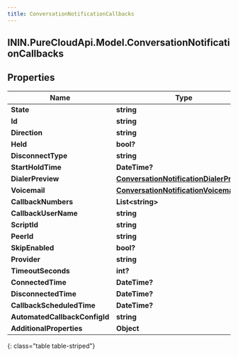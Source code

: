 ```yaml
---
title: ConversationNotificationCallbacks
---
```

## ININ.PureCloudApi.Model.ConversationNotificationCallbacks

## Properties

|Name | Type | Description | Notes|
|------------ | ------------- | ------------- | -------------|
| **State** | **string** |  | [optional] |
| **Id** | **string** |  | [optional] |
| **Direction** | **string** |  | [optional] |
| **Held** | **bool?** |  | [optional] |
| **DisconnectType** | **string** |  | [optional] |
| **StartHoldTime** | **DateTime?** |  | [optional] |
| **DialerPreview** | [**ConversationNotificationDialerPreview**](ConversationNotificationDialerPreview.html) |  | [optional] |
| **Voicemail** | [**ConversationNotificationVoicemail**](ConversationNotificationVoicemail.html) |  | [optional] |
| **CallbackNumbers** | **List&lt;string&gt;** |  | [optional] |
| **CallbackUserName** | **string** |  | [optional] |
| **ScriptId** | **string** |  | [optional] |
| **PeerId** | **string** |  | [optional] |
| **SkipEnabled** | **bool?** |  | [optional] |
| **Provider** | **string** |  | [optional] |
| **TimeoutSeconds** | **int?** |  | [optional] |
| **ConnectedTime** | **DateTime?** |  | [optional] |
| **DisconnectedTime** | **DateTime?** |  | [optional] |
| **CallbackScheduledTime** | **DateTime?** |  | [optional] |
| **AutomatedCallbackConfigId** | **string** |  | [optional] |
| **AdditionalProperties** | **Object** |  | [optional] |
{: class="table table-striped"}


